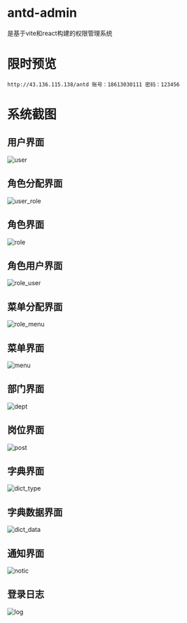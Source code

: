 
# antd-admin

是基于vite和react构建的权限管理系统

# 限时预览
```
http://43.136.115.138/antd 账号：18613030111 密码：123456
```
# 系统截图

## 用户界面

![user](https://raw.githubusercontent.com/feihua/axum-admin/master/docs/images/user.jpg)

## 角色分配界面

![user_role](https://raw.githubusercontent.com/feihua/axum-admin/master/docs/images/user_role.jpg)

## 角色界面

![role](https://raw.githubusercontent.com/feihua/axum-admin/master/docs/images/role.jpg)

## 角色用户界面

![role_user](https://raw.githubusercontent.com/feihua/axum-admin/master/docs/images/role_user.jpg)

## 菜单分配界面

![role_menu](https://raw.githubusercontent.com/feihua/axum-admin/master/docs/images/role_menu.jpg)

## 菜单界面

![menu](https://raw.githubusercontent.com/feihua/axum-admin/master/docs/images/menu.jpg)

## 部门界面

![dept](https://raw.githubusercontent.com/feihua/axum-admin/master/docs/images/dept.jpg)

## 岗位界面

![post](https://raw.githubusercontent.com/feihua/axum-admin/master/docs/images/post.jpg)

## 字典界面

![dict_type](https://raw.githubusercontent.com/feihua/axum-admin/master/docs/images/dict.jpg)

## 字典数据界面

![dict_data](https://raw.githubusercontent.com/feihua/axum-admin/master/docs/images/dict_data.jpg)

## 通知界面

![notic](https://raw.githubusercontent.com/feihua/axum-admin/master/docs/images/notice.jpg)

## 登录日志

![log](https://raw.githubusercontent.com/feihua/axum-admin/master/docs/images/login_log.jpg)
